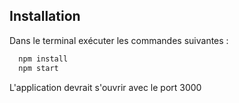 ## Installation

Dans le terminal exécuter les commandes suivantes :

```bash
  npm install
  npm start
```
 L'application devrait s'ouvrir avec le port 3000   
 
